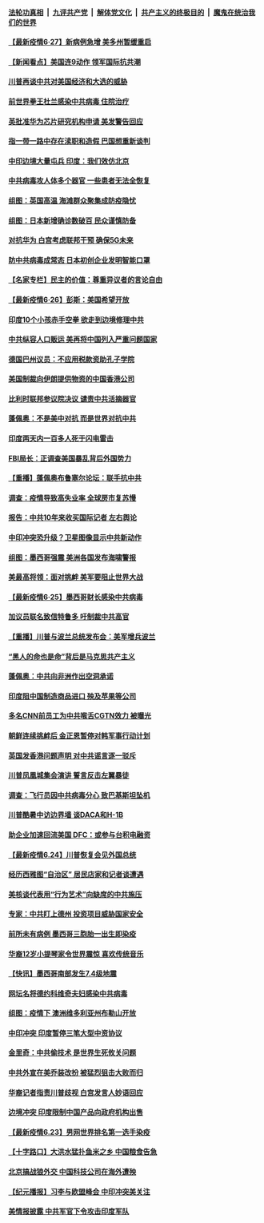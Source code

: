 

####  [法轮功真相](../../../../basic/blob/master/README.md?t=06272102) &nbsp;|&nbsp; [九评共产党](../../../../9ping.md/blob/master/README.md?t=06272102) &nbsp;|&nbsp; [解体党文化](../../../../jtdwh.md/blob/master/README.md?t=06272102)  &nbsp;|&nbsp; [共产主义的终极目的](../../../../gczydzjmd.md/blob/master/README.md?t=06272102) &nbsp;|&nbsp; [魔鬼在统治我们的世界](../../../../mgztzwmdsj.md/blob/master/README.md?t=06272102) 

#### [【最新疫情6·27】新病例急增 美多州暂缓重启](../pages/nsc418/n12215389.md?t=06272102) 

#### [【新闻看点】美国连9动作 领军国际抗共潮](../pages/nsc418/n12215121.md?t=06272102) 

#### [川普再谈中共对美国经济和大选的威胁](../pages/nsc418/n12214917.md?t=06272102) 

#### [前世界拳王杜兰感染中共病毒 住院治疗](../pages/nsc418/n12214771.md?t=06272102) 

#### [英批准华为芯片研究机构申请 美发警告回应](../pages/nsc418/n12214643.md?t=06272102) 

#### [指一带一路中存在渎职和造假 巴国想重新谈判](../pages/nsc418/n12214599.md?t=06272102) 

#### [中印边境大量屯兵 印度：我们效仿北京](../pages/nsc418/n12214491.md?t=06272102) 

#### [中共病毒攻人体多个器官 一些患者无法全恢复](../pages/nsc418/n12214393.md?t=06272102) 

#### [组图：英国高温 海滩群众聚集成防疫隐忧](../pages/nsc418/n12213831.md?t=06272102) 

#### [组图：日本新增确诊数破百 民众谨慎防备](../pages/nsc418/n12214024.md?t=06272102) 

#### [对抗华为 白宫考虑联邦干预 确保5G未来](../pages/nsc418/n12214112.md?t=06272102) 

#### [防中共病毒成常态 日本初创企业发明智能口罩](../pages/nsc418/n12214107.md?t=06272102) 

#### [【名家专栏】民主的价值：尊重异议者的言论自由](../pages/nsc418/n12204163.md?t=06272102) 

#### [【最新疫情6·26】彭斯：美国希望开放](../pages/nsc418/n12213008.md?t=06272102) 

#### [印度10个小孩赤手空拳 欲走到边境修理中共](../pages/nsc418/n12213595.md?t=06272102) 

#### [中共纵容人口贩运 美再将中国列入严重问题国家](../pages/nsc418/n12213491.md?t=06272102) 

#### [德国巴州议员：不应用税款资助孔子学院](../pages/nsc418/n12213025.md?t=06272102) 

#### [美国制裁向伊朗提供物资的中国香港公司](../pages/nsc418/n12212790.md?t=06272102) 

#### [比利时联邦参议院决议 谴责中共活摘器官](../pages/nsc418/n12212777.md?t=06272102) 

#### [蓬佩奥：不是美中对抗 而是世界对抗中共](../pages/nsc418/n12212375.md?t=06272102) 

#### [印度两天内一百多人死于闪电雷击](../pages/nsc418/n12212509.md?t=06272102) 

#### [FBI局长：正调查美国暴乱背后外国势力](../pages/nsc418/n12212191.md?t=06272102) 

#### [【重播】蓬佩奥布鲁塞尔论坛：联手抗中共](../pages/nsc418/n12211937.md?t=06272102) 

#### [调查：疫情导致高失业率 全球房市复苏慢](../pages/nsc418/n12211645.md?t=06272102) 

#### [报告：中共10年来收买国际记者 左右舆论](../pages/nsc418/n12211954.md?t=06272102) 

#### [中印冲突恐升级？卫星图像显示中共新动作](../pages/nsc418/n12211793.md?t=06272102) 

#### [组图：墨西哥强震 美洲各国发布海啸警报](../pages/nsc418/n12208966.md?t=06272102) 

#### [美最高将领：面对挑衅 美军要阻止世界大战](../pages/nsc418/n12211458.md?t=06272102) 

#### [【最新疫情6·25】墨西哥财长感染中共病毒](../pages/nsc418/n12210649.md?t=06272102) 

#### [加议员联名致信特鲁多 吁制裁中共高官](../pages/nsc418/n12211291.md?t=06272102) 

#### [【重播】川普与波兰总统发布会：美军增兵波兰](../pages/nsc418/n12209733.md?t=06272102) 

#### [“黑人的命也是命”背后是马克思共产主义](../pages/nsc418/n12210133.md?t=06272102) 

#### [蓬佩奥：中共向非洲作出空洞承诺](../pages/nsc418/n12210177.md?t=06272102) 

#### [印度阻中国制造商品进口 殃及苹果等公司](../pages/nsc418/n12210101.md?t=06272102) 

#### [多名CNN前员工为中共喉舌CGTN效力 被曝光](../pages/nsc418/n12209805.md?t=06272102) 

#### [朝鲜连续挑衅后 金正恩暂停对韩军事行动计划](../pages/nsc418/n12209751.md?t=06272102) 

#### [英国发香港问题声明 对中共谣言逐一驳斥](../pages/nsc418/n12209623.md?t=06272102) 

#### [川普凤凰城集会演讲 誓言反击左翼暴徒](../pages/nsc418/n12209582.md?t=06272102) 

#### [调查：飞行员因中共病毒分心 致巴基斯坦坠机](../pages/nsc418/n12209346.md?t=06272102) 

#### [川普酷暑中访边界墙 谈DACA和H-1B](../pages/nsc418/n12209551.md?t=06272102) 

#### [助企业加速回流美国 DFC：或参与台积电融资](../pages/nsc418/n12209064.md?t=06272102) 

#### [【最新疫情6.24】川普恢复会见外国总统](../pages/nsc418/n12207866.md?t=06272102) 

#### [经历西雅图“自治区” 居民店家和记者谈遭遇](../pages/nsc418/n12208062.md?t=06272102) 

#### [美核谈代表用“行为艺术”向缺席的中共施压](../pages/nsc418/n12207347.md?t=06272102) 

#### [专家：中共盯上德州 投资项目威胁国家安全](../pages/nsc418/n12207441.md?t=06272102) 

#### [前所未有病例 墨西哥三胞胎一出生即染疫](../pages/nsc418/n12207459.md?t=06272102) 

#### [华裔12岁小提琴家令世界震惊 喜欢传统音乐](../pages/nsc418/n12207095.md?t=06272102) 

#### [【快讯】墨西哥南部发生7.4级地震](../pages/nsc418/n12207367.md?t=06272102) 

#### [网坛名将德约科维奇夫妇感染中共病毒](../pages/nsc418/n12207201.md?t=06272102) 

#### [组图：疫情下 澳洲维多利亚州布勒山开放](../pages/nsc418/n12206541.md?t=06272102) 

#### [中印冲突 印度暂停三笔大型中资协议](../pages/nsc418/n12207208.md?t=06272102) 

#### [金里奇：中共偷技术 是世界生死攸关问题](../pages/nsc418/n12207082.md?t=06272102) 

#### [中共外宣在美乔装改扮 被猛烈狙击大败而归](../pages/nsc418/n12207048.md?t=06272102) 

#### [华裔记者指责川普歧视 白宫发言人妙语回应](../pages/nsc418/n12206915.md?t=06272102) 

#### [边境冲突 印度限制中国产品向政府机构出售](../pages/nsc418/n12206708.md?t=06272102) 

#### [【最新疫情6.23】男网世界排名第一选手染疫](../pages/nsc418/n12205436.md?t=06272102) 

#### [【十字路口】大洪水猛扑鱼米之乡 中国粮食告急](../pages/nsc418/n12205567.md?t=06272102) 

#### [北京搞战狼外交 中国科技公司在海外遭殃](../pages/nsc418/n12204846.md?t=06272102) 

#### [【纪元播报】习李与欧盟峰会 中印冲突美关注](../pages/nsc418/n12205264.md?t=06272102) 

#### [美情报披露 中共军官下令攻击印度军队](../pages/nsc418/n12205206.md?t=06272102) 

